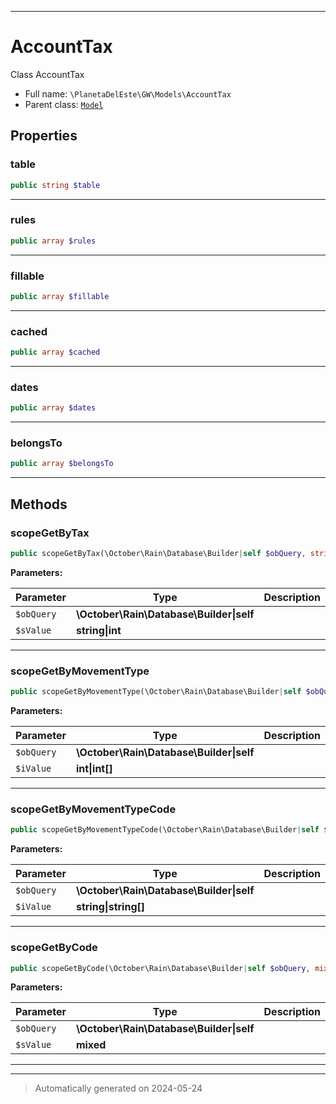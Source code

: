 ***

# AccountTax

Class AccountTax



* Full name: `\PlanetaDelEste\GW\Models\AccountTax`
* Parent class: [`Model`](../../../Model.md)



## Properties


### table



```php
public string $table
```






***

### rules



```php
public array $rules
```






***

### fillable



```php
public array $fillable
```






***

### cached



```php
public array $cached
```






***

### dates



```php
public array $dates
```






***

### belongsTo



```php
public array $belongsTo
```






***

## Methods


### scopeGetByTax



```php
public scopeGetByTax(\October\Rain\Database\Builder|self $obQuery, string|int $sValue): \October\Rain\Database\Builder|self
```








**Parameters:**

| Parameter | Type | Description |
|-----------|------|-------------|
| `$obQuery` | **\October\Rain\Database\Builder&#124;self** |  |
| `$sValue` | **string&#124;int** |  |





***

### scopeGetByMovementType



```php
public scopeGetByMovementType(\October\Rain\Database\Builder|self $obQuery, int|int[] $iValue): \October\Rain\Database\Builder|self
```








**Parameters:**

| Parameter | Type | Description |
|-----------|------|-------------|
| `$obQuery` | **\October\Rain\Database\Builder&#124;self** |  |
| `$iValue` | **int&#124;int[]** |  |





***

### scopeGetByMovementTypeCode



```php
public scopeGetByMovementTypeCode(\October\Rain\Database\Builder|self $obQuery, string|string[] $iValue): \October\Rain\Database\Builder|self
```








**Parameters:**

| Parameter | Type | Description |
|-----------|------|-------------|
| `$obQuery` | **\October\Rain\Database\Builder&#124;self** |  |
| `$iValue` | **string&#124;string[]** |  |





***

### scopeGetByCode



```php
public scopeGetByCode(\October\Rain\Database\Builder|self $obQuery, mixed $sValue): \October\Rain\Database\Builder|self
```








**Parameters:**

| Parameter | Type | Description |
|-----------|------|-------------|
| `$obQuery` | **\October\Rain\Database\Builder&#124;self** |  |
| `$sValue` | **mixed** |  |





***


***
> Automatically generated on 2024-05-24
